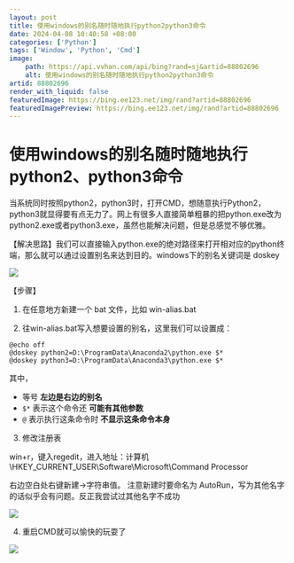 ```yaml
---
layout: post
title: 使用windows的别名随时随地执行python2python3命令
date: 2024-04-08 10:40:58 +08:00
categories: ['Python']
tags: ['Window', 'Python', 'Cmd']
image:
    path: https://api.vvhan.com/api/bing?rand=sj&artid=88802696
    alt: 使用windows的别名随时随地执行python2python3命令
artid: 88802696
render_with_liquid: false
featuredImage: https://bing.ee123.net/img/rand?artid=88802696
featuredImagePreview: https://bing.ee123.net/img/rand?artid=88802696
---
```


# 使用windows的别名随时随地执行python2、python3命令

当系统同时按照python2，python3时，打开CMD，想随意执行Python2，python3就显得要有点无力了。网上有很多人直接简单粗暴的把python.exe改为python2.exe或者python3.exe，虽然也能解决问题，但是总感觉不够优雅。

【解决思路】我们可以直接输入python.exe的绝对路径来打开相对应的python终端，那么就可以通过设置别名来达到目的。windows下的别名关键词是 doskey

![](https://i-blog.csdnimg.cn/blog_migrate/5e8f39fff4745fcc7c272db62c905836.png)

【步骤】

1. 在任意地方新建一个 bat 文件，比如 win-alias.bat

2. 往win-alias.bat写入想要设置的别名，这里我们可以设置成：

```
@echo off
@doskey python2=D:\ProgramData\Anaconda2\python.exe $*
@doskey python3=D:\ProgramData\Anaconda3\python.exe $*
```

其中，

* 等号
  **左边是右边的别名**
* `$*`
  表示这个命令还
  **可能有其他参数**
* `@`
  表示执行这条命令时
  **不显示这条命令本身**

3. 修改注册表

win+r，键入regedit，进入地址：计算机\HKEY\_CURRENT\_USER\Software\Microsoft\Command Processor
  
右边空白处右键新建->字符串值。 注意新建时要命名为 AutoRun，写为其他名字的话似乎会有问题。反正我尝试过其他名字不成功

![](https://i-blog.csdnimg.cn/blog_migrate/4616a806e1770982f1dda0e3fd198e5c.png)

4. 重启CMD就可以愉快的玩耍了

![](https://i-blog.csdnimg.cn/blog_migrate/8a8d9c07a405f76ac1874f2aa6f7d6bc.png)